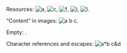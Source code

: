 Resources: ![a](b), ![c](d "e"), ![f](g 'h'), ![i](j (k)), ![l](<m>).

“Content” in images: ![a *b* `c`](d).

Empty: ![]().

Character references and escapes:
![a\*b&#9;c&amp;d](e\*f&#9;g&amp;h "i\*j&#9;k&amp;l")